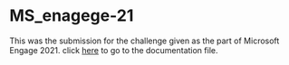 # MS_enagege-21
This was the submission for the challenge given as the part of Microsoft Engage 2021.
click [here](https://docs.google.com/document/d/1TsJWgJeg2afwaTyXSyMQn6FStyJ1aUm0eLirHM6p96w/edit#heading=h.m8iimuc11ozk) to go to the documentation file.
